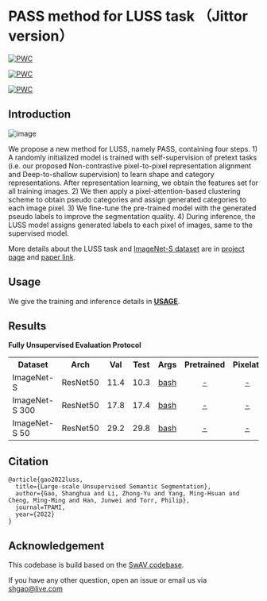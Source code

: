 # PASS method for LUSS task （Jittor version）
	
[![PWC](https://img.shields.io/endpoint.svg?url=https://paperswithcode.com/badge/large-scale-unsupervised-semantic/unsupervised-semantic-segmentation-on-4)](https://paperswithcode.com/sota/unsupervised-semantic-segmentation-on-4?p=large-scale-unsupervised-semantic)

	
[![PWC](https://img.shields.io/endpoint.svg?url=https://paperswithcode.com/badge/large-scale-unsupervised-semantic/unsupervised-semantic-segmentation-on-5)](https://paperswithcode.com/sota/unsupervised-semantic-segmentation-on-5?p=large-scale-unsupervised-semantic)

	
[![PWC](https://img.shields.io/endpoint.svg?url=https://paperswithcode.com/badge/large-scale-unsupervised-semantic/unsupervised-semantic-segmentation-on-6)](https://paperswithcode.com/sota/unsupervised-semantic-segmentation-on-6?p=large-scale-unsupervised-semantic)



## Introduction
![image](https://user-images.githubusercontent.com/20515144/196449430-5ac6a88c-24ea-4a82-8a45-cd244aeb0b3b.png)

We propose a new method for LUSS, namely PASS, containing four steps. 1) A randomly initialized model is trained with self-supervision of pretext tasks (i.e. our proposed Non-contrastive pixel-to-pixel representation alignment and Deep-to-shallow supervision) to learn shape and category representations. After representation learning, we obtain the features set for all training images. 2) We then apply a pixel-attention-based clustering scheme to obtain pseudo categories and assign generated categories to each image pixel. 3) We fine-tune the pre-trained model with the generated pseudo labels to improve the segmentation quality. 4) During inference, the LUSS model assigns generated labels to each pixel of images, same to the supervised model. 

More details about the LUSS task and [ImageNet-S dataset](https://github.com/LUSSeg/ImageNet-S) are in [project page](https://LUSSeg.github.io/) and [paper link](https://arxiv.org/abs/2106.03149).



## Usage
We give the training and inference details in **[USAGE](USAGE.md)**.
## Results
**Fully Unsupervised Evaluation Protocol**
<table><tbody>
<!-- START TABLE -->
<!-- TABLE HEADER -->
<th valign="bottom">Dataset</th>
<th valign="bottom">Arch</th>
<th valign="bottom">Val</th>
<th valign="bottom">Test</th>
<th valign="bottom">Args</th>
<th valign="bottom">Pretrained</th>
<th valign="bottom">Pixelatt</th>
<th valign="bottom">Centroid</th>
<th valign="bottom">Finetuned</th>
<!-- TABLE BODY -->
<tr>
<td align="left">ImageNet-S</td>
<td align="center">ResNet50</td>
<td align="center">11.4</td>
<td align="center">10.3</td>
<td align="center"><a href="scripts/luss919_pass_jt.sh">bash</a></td>
<td align="center"><a href="">-</a></td>
<td align="center"><a href="">-</a></td>
<td align="center"><a href="">-</a></td>
<td align="center"><a href="">-</a></td>
</tr>
<td align="left">ImageNet-S 300</td>
<td align="center">ResNet50</td>
<td align="center">17.8</td>
<td align="center">17.4</td>
<td align="center"><a href="scripts/luss300_pass_jt.sh">bash</a></td>
<td align="center"><a href="">-</a></td>
<td align="center"><a href="">-</a></td>
<td align="center"><a href="">-</a></td>
<td align="center"><a href="">-</a></td>
</tr>
</tr>
<td align="left">ImageNet-S 50</td>
<td align="center">ResNet50</td>
<td align="center">29.2</td>
<td align="center">29.8</td>
<td align="center"><a href="scripts/luss50_pass_jt.sh">bash</a></td>
<td align="center"><a href="">-</a></td>
<td align="center"><a href="">-</a></td>
<td align="center"><a href="">-</a></td>
<td align="center"><a href="">-</a></td>
</tr>
</tbody></table>

## Citation
```
@article{gao2022luss,
  title={Large-scale Unsupervised Semantic Segmentation},
  author={Gao, Shanghua and Li, Zhong-Yu and Yang, Ming-Hsuan and Cheng, Ming-Ming and Han, Junwei and Torr, Philip},
  journal=TPAMI,
  year={2022}
}
```

## Acknowledgement

This codebase is build based on the [SwAV codebase](https://github.com/facebookresearch/swav).

If you have any other question, open an issue or email us via shgao@live.com


